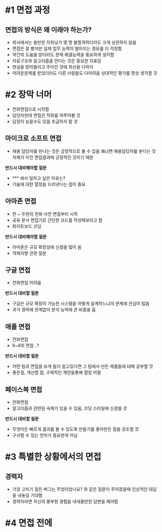 







# #1 면접 과정

## 면접의 방식은 왜 이래야 하는가?

- 회사에서는 쓸만한 지워낮가 몇 명 불합격하더라도 크게 상관하지 않음
- 면접은 잘 봤지만 실제 업무 능력이 떨어지는 경유를 더 걱정함
- 약간의 도움을 받더라도 문제 해결능력을 중요하게 생각함
- 자료구조와 알고리즘을 안다는 것은 중요한 지표임
- 현실을 받아들이고 주어진 것에 최선을 다하자
- 어려운문제를 받았더라도 다른 사람들도 다어려움 상대적인 평가를 항상 생각할 것



# #2 장막 너머

- 전화면접으로 시작함
- 담당자한테 면접관 직위를 여쭈어볼 것
- 답장이 늦을수도 있음 조급하지 말 것

## 마이크로 소프트 면접

- 채용 담당자를 만나는 것은 긍정적으로 볼 수 있음 왜냐면 채용담당자를 본다는 것 자체가 이전 면접결과에 긍정적인 것이기 때문

**반드시 대비해야할 질문**

- *** 에서 일하고 싶은 이유는?
- 기술에 대한 열정을 드러낸다는 점이 중요



## 아마존 면접

- 한 ~ 두번의 전화 사전 면접부터 시작
- 공유 문서 편집기로 간단한 코드를 작성해보라고 함
- 화이트보드 코딩

**반드시 대비해야할 질문**

- 아마존은 규모 확장성에 신경을 많이 씀
- 객체지향 관련 질문



## 구글 면접

- 전화면접 어려움



**반드시 대비할 질문**

- 구글은 규모 확장이 가능한 시스템을 어떻게 설계하느냐의 문제에 관심이 많음
- 과거 경력에 관계없이 분석 능력에 큰 비중을 둠 



## 애플 면접

- 전화면접
- 6~8회 면접 ..?

**반드시 대비할 질문**

- 어떤 팀과 면접을 보게 될지 알고있다면 그 팀에서 만든 제품들에 대해 공부할 것
- 좋은점, 개선할 점, 구체적인 제안을통해 열정 어필



## 페이스북 면접

- 전화면접
- 알고리즘과 관련된 숙제가 있을 수 있음, 코딩 스타일에 신경쓸 것

**반드시 대비할 질문**

- 무엇이든 빠르게 결과를 볼 수 있도록 만들기를 좋아한든 점을 강조할 것
- 구사할 수 있는 언어가 중요한게 아님





# #3 특별한 상황에서의 면접



## 경력자

- 가장 고치기 힘든 버그는 무었이었나요? 와 같은 질문이 주어졌을때 인상적인 대답을 내놓길 기대함
- 경력자라면 자신의 풍부한 경험을 내세울만한 답변을 해야함



# #4 면접 전에

